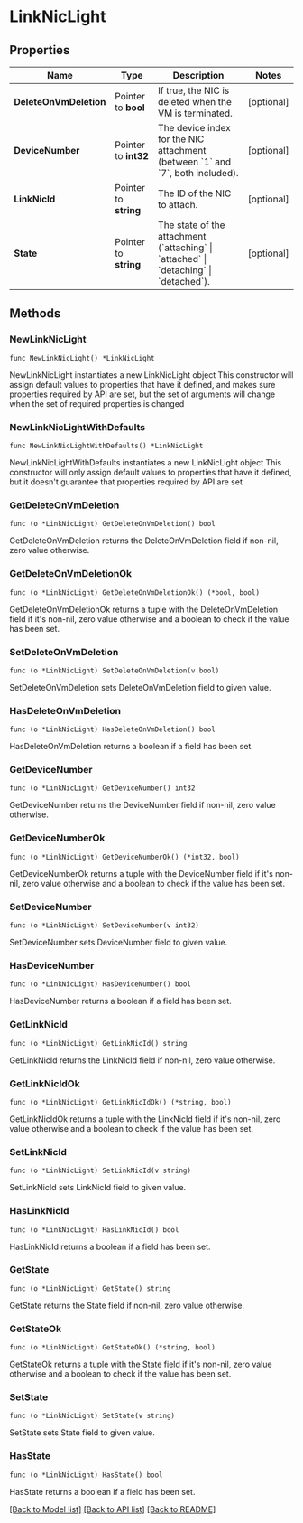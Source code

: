 # LinkNicLight

## Properties

Name | Type | Description | Notes
------------ | ------------- | ------------- | -------------
**DeleteOnVmDeletion** | Pointer to **bool** | If true, the NIC is deleted when the VM is terminated. | [optional] 
**DeviceNumber** | Pointer to **int32** | The device index for the NIC attachment (between &#x60;1&#x60; and &#x60;7&#x60;, both included). | [optional] 
**LinkNicId** | Pointer to **string** | The ID of the NIC to attach. | [optional] 
**State** | Pointer to **string** | The state of the attachment (&#x60;attaching&#x60; \\| &#x60;attached&#x60; \\| &#x60;detaching&#x60; \\| &#x60;detached&#x60;). | [optional] 

## Methods

### NewLinkNicLight

`func NewLinkNicLight() *LinkNicLight`

NewLinkNicLight instantiates a new LinkNicLight object
This constructor will assign default values to properties that have it defined,
and makes sure properties required by API are set, but the set of arguments
will change when the set of required properties is changed

### NewLinkNicLightWithDefaults

`func NewLinkNicLightWithDefaults() *LinkNicLight`

NewLinkNicLightWithDefaults instantiates a new LinkNicLight object
This constructor will only assign default values to properties that have it defined,
but it doesn't guarantee that properties required by API are set

### GetDeleteOnVmDeletion

`func (o *LinkNicLight) GetDeleteOnVmDeletion() bool`

GetDeleteOnVmDeletion returns the DeleteOnVmDeletion field if non-nil, zero value otherwise.

### GetDeleteOnVmDeletionOk

`func (o *LinkNicLight) GetDeleteOnVmDeletionOk() (*bool, bool)`

GetDeleteOnVmDeletionOk returns a tuple with the DeleteOnVmDeletion field if it's non-nil, zero value otherwise
and a boolean to check if the value has been set.

### SetDeleteOnVmDeletion

`func (o *LinkNicLight) SetDeleteOnVmDeletion(v bool)`

SetDeleteOnVmDeletion sets DeleteOnVmDeletion field to given value.

### HasDeleteOnVmDeletion

`func (o *LinkNicLight) HasDeleteOnVmDeletion() bool`

HasDeleteOnVmDeletion returns a boolean if a field has been set.

### GetDeviceNumber

`func (o *LinkNicLight) GetDeviceNumber() int32`

GetDeviceNumber returns the DeviceNumber field if non-nil, zero value otherwise.

### GetDeviceNumberOk

`func (o *LinkNicLight) GetDeviceNumberOk() (*int32, bool)`

GetDeviceNumberOk returns a tuple with the DeviceNumber field if it's non-nil, zero value otherwise
and a boolean to check if the value has been set.

### SetDeviceNumber

`func (o *LinkNicLight) SetDeviceNumber(v int32)`

SetDeviceNumber sets DeviceNumber field to given value.

### HasDeviceNumber

`func (o *LinkNicLight) HasDeviceNumber() bool`

HasDeviceNumber returns a boolean if a field has been set.

### GetLinkNicId

`func (o *LinkNicLight) GetLinkNicId() string`

GetLinkNicId returns the LinkNicId field if non-nil, zero value otherwise.

### GetLinkNicIdOk

`func (o *LinkNicLight) GetLinkNicIdOk() (*string, bool)`

GetLinkNicIdOk returns a tuple with the LinkNicId field if it's non-nil, zero value otherwise
and a boolean to check if the value has been set.

### SetLinkNicId

`func (o *LinkNicLight) SetLinkNicId(v string)`

SetLinkNicId sets LinkNicId field to given value.

### HasLinkNicId

`func (o *LinkNicLight) HasLinkNicId() bool`

HasLinkNicId returns a boolean if a field has been set.

### GetState

`func (o *LinkNicLight) GetState() string`

GetState returns the State field if non-nil, zero value otherwise.

### GetStateOk

`func (o *LinkNicLight) GetStateOk() (*string, bool)`

GetStateOk returns a tuple with the State field if it's non-nil, zero value otherwise
and a boolean to check if the value has been set.

### SetState

`func (o *LinkNicLight) SetState(v string)`

SetState sets State field to given value.

### HasState

`func (o *LinkNicLight) HasState() bool`

HasState returns a boolean if a field has been set.


[[Back to Model list]](../README.md#documentation-for-models) [[Back to API list]](../README.md#documentation-for-api-endpoints) [[Back to README]](../README.md)


